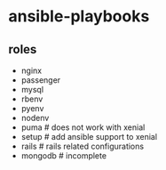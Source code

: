 # ansible-playbooks

## roles
- nginx
- passenger
- mysql
- rbenv
- pyenv
- nodenv
- puma # does not work with xenial
- setup # add ansible support to xenial
- rails # rails related configurations
- mongodb # incomplete

